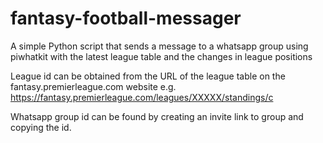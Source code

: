 # fantasy-football-messager

A simple Python script that sends a message to a whatsapp group using piwhatkit with the latest league table and the changes in league positions

League id can be obtained from the URL of the league table on the fantasy.premierleague.com website e.g. https://fantasy.premierleague.com/leagues/XXXXX/standings/c

Whatsapp group id can be found by creating an invite link to group and copying the id.